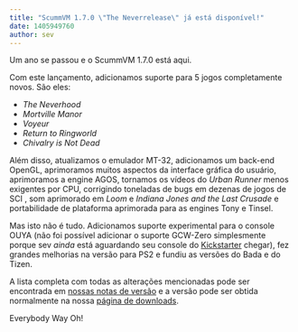 ```yaml
---
title: "ScummVM 1.7.0 \"The Neverrelease\" já está disponível!"
date: 1405949760
author: sev
---
```


Um ano se passou e o ScummVM 1.7.0 está aqui.

Com este lançamento, adicionamos suporte para 5 jogos completamente novos. São eles:

*   *The Neverhood*
*   *Mortville Manor*
*   *Voyeur*
*   *Return to Ringworld*
*   *Chivalry is Not Dead*

Além disso, atualizamos o emulador MT-32, adicionamos um back-end OpenGL, aprimoramos muitos aspectos da interface gráfica do usuário, aprimoramos a engine AGOS, tornamos os vídeos do *Urban Runner* menos exigentes por CPU, corrigindo toneladas de bugs em dezenas de jogos de SCI , som aprimorado em *Loom* e *Indiana Jones and the Last Crusade* e portabilidade de plataforma aprimorada para as engines Tony e Tinsel.

Mas isto não é tudo. Adicionamos suporte experimental para o console OUYA (não foi possível adicionar o suporte GCW-Zero simplesmente porque sev *ainda* está aguardando seu console do [Kickstarter](https://www.kickstarter.com/projects/gcw/gcw-zero-open-source-gaming-handheld/posts) chegar), fez grandes melhorias na versão para PS2 e fundiu as versões do Bada e do Tizen.

A lista completa com todas as alterações mencionadas pode ser encontrada em [nossas notas de versão](/frs/scummvm/1.7.0/ReleaseNotes) e a versão pode ser obtida normalmente na nossa [página de downloads](/downloads/).

Everybody Way Oh!
